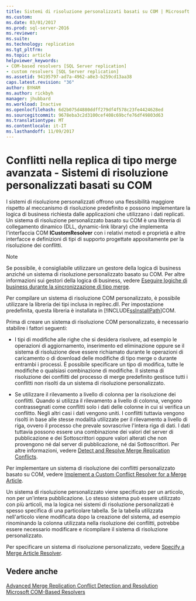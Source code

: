 ```yaml
---
title: Sistemi di risoluzione personalizzati basati su COM | Microsoft Docs
ms.custom: 
ms.date: 03/01/2017
ms.prod: sql-server-2016
ms.reviewer: 
ms.suite: 
ms.technology: replication
ms.tgt_pltfrm: 
ms.topic: article
helpviewer_keywords:
- COM-based resolvers [SQL Server replication]
- custom resolvers [SQL Server replication]
ms.assetid: 94195797-ad7a-4962-a8e3-b259cd13aa38
caps.latest.revision: "36"
author: BYHAM
ms.author: rickbyh
manager: jhubbard
ms.workload: Inactive
ms.openlocfilehash: 6d2b075d4880ddff279df4f578c23fe4424628ed
ms.sourcegitcommit: 9678eba3c2d3100cef408c69bcfe76df49803d63
ms.translationtype: MT
ms.contentlocale: it-IT
ms.lasthandoff: 11/09/2017
---
```

# <a name="advanced-merge-replication-conflict---com-based-custom-resolvers"></a>Conflitti nella replica di tipo merge avanzata - Sistemi di risoluzione personalizzati basati su COM
  I sistemi di risoluzione personalizzati offrono una flessibilità maggiore rispetto al meccanismo di risoluzione predefinito e possono implementare la logica di business richiesta dalle applicazioni che utilizzano i dati replicati. Un sistema di risoluzione personalizzato basato su COM è una libreria di collegamento dinamico (DLL, dynamic-link library) che implementa l'interfaccia COM **ICustomResolver** con i relativi metodi e proprietà e altre interfacce e definizioni di tipi di supporto progettate appositamente per la risoluzione dei conflitti.  
  
> [!NOTE]  
>  Se possibile, è consigliabile utilizzare un gestore della logica di business anziché un sistema di risoluzione personalizzato basato su COM. Per altre informazioni sui gestori della logica di business, vedere [Eseguire logiche di business durante la sincronizzazione di tipo merge](../../../relational-databases/replication/merge/execute-business-logic-during-merge-synchronization.md).  
  
 Per compilare un sistema di risoluzione COM personalizzato, è possibile utilizzare la libreria dei tipi inclusa in replrec.dll. Per impostazione predefinita, questa libreria è installata in [!INCLUDE[ssInstallPath](../../../includes/ssinstallpath-md.md)]COM.  
  
 Prima di creare un sistema di risoluzione COM personalizzato, è necessario stabilire i fattori seguenti:  
  
-   I tipi di modifiche alle righe che si desidera risolvere, ad esempio le operazioni di aggiornamento, inserimento ed eliminazione oppure se il sistema di risoluzione deve essere richiamato durante le operazioni di caricamento o di download delle modifiche di tipo merge o durante entrambi i processi. È possibile specificare un tipo di modifica, tutte le modifiche o qualsiasi combinazione di modifiche. Il sistema di risoluzione dei conflitti del processo di merge predefinito gestisce tutti i conflitti non risolti da un sistema di risoluzione personalizzato.  
  
-   Se utilizzare il rilevamento a livello di colonna per la risoluzione dei conflitti. Quando si utilizza il rilevamento a livello di colonna, vengono contrassegnati come conflitti solo i dati delle colonne in cui si verifica un conflitto. Negli altri casi i dati vengono uniti. I conflitti tuttavia vengono risolti in base alle stesse modalità utilizzate per il rilevamento a livello di riga, ovvero il processo che prevale sovrascrive l'intera riga di dati. I dati tuttavia possono essere una combinazione dei valori del server di pubblicazione e dei Sottoscrittori oppure valori alterati che non provengono né dal server di pubblicazione, né dai Sottoscrittori. Per altre informazioni, vedere [Detect and Resolve Merge Replication Conflicts](../../../relational-databases/replication/merge/advanced-merge-replication-resolve-merge-replication-conflicts.md).  
  
 Per implementare un sistema di risoluzione dei conflitti personalizzato basato su COM, vedere [Implement a Custom Conflict Resolver for a Merge Article](../../../relational-databases/replication/implement-a-custom-conflict-resolver-for-a-merge-article.md).  
  
 Un sistema di risoluzione personalizzato viene specificato per un articolo, non per un'intera pubblicazione. Lo stesso sistema può essere utilizzato con più articoli, ma la logica nei sistemi di risoluzione personalizzati è spesso specifica di una particolare tabella. Se la tabella utilizzata nell'articolo viene modificata dopo la creazione del sistema, ad esempio rinominando la colonna utilizzata nella risoluzione dei conflitti, potrebbe essere necessario modificare e ricompilare il sistema di risoluzione personalizzato.  
  
 Per specificare un sistema di risoluzione personalizzato, vedere [Specify a Merge Article Resolver](../../../relational-databases/replication/publish/specify-a-merge-article-resolver.md).  
  
## <a name="see-also"></a>Vedere anche  
 [Advanced Merge Replication Conflict Detection and Resolution](../../../relational-databases/replication/merge/advanced-merge-replication-conflict-detection-and-resolution.md)   
 [Microsoft COM-Based Resolvers](../../../relational-databases/replication/merge/advanced-merge-replication-conflict-com-based-resolvers.md)  
  
  
